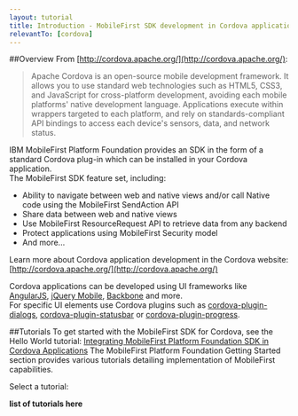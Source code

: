 ```yaml
---
layout: tutorial
title: Introduction - MobileFirst SDK development in Cordova applications
relevantTo: [cordova]
---
```


##Overview
From [http://cordova.apache.org/](http://cordova.apache.org/):
> Apache Cordova is an open-source mobile development framework. It allows you to use standard web technologies such as HTML5, CSS3, and JavaScript for cross-platform development, avoiding each mobile platforms' native development language. Applications execute within wrappers targeted to each platform, and rely on standards-compliant API bindings to access each device's sensors, data, and network status.

IBM MobileFirst Platform Foundation provides an SDK in the form of a standard Cordova plug-in which can be installed in your Cordova application.  
The MobileFirst SDK feature set, including:

* Ability to navigate between web and native views and/or call Native code using the MobileFirst SendAction API
* Share data between web and native views
* Use MobileFirst ResourceRequest API to retrieve data from any backend
* Protect applications using MobileFirst Security model
* And more...

Learn more about Cordova application development in the Cordova website: [http://cordova.apache.org/](http://cordova.apache.org/)  

Cordova applications can be developed using UI frameworks like [AngularJS](https://angularjs.org/), [jQuery Mobile](http://jquerymobile.com/), [Backbone](http://backbonejs.org/) and more.  
For specific UI elements use Cordova plugins such as
[cordova-plugin-dialogs](https://www.npmjs.com/package/cordova-plugin-dialogs), 
[cordova-plugin-statusbar](https://www.npmjs.com/package/cordova-plugin-statusbar) or [cordova-plugin-progress](https://www.npmjs.com/package/cordova-plugin-progress).

##Tutorials
To get started with the MobileFirst SDK for Cordova, see the Hello World tutorial:
[Integrating MobileFirst Platform Foundation SDK in Cordova Applications](../configuring-the-mfpf-sdk/integrating-mfpf-sdk-in-cordova-applications/)
The MobileFirst Platform Foundation Getting Started section provides various tutorials detailing implementation of MobileFirst capabilities.  

Select a tutorial:  

**list of tutorials here**
